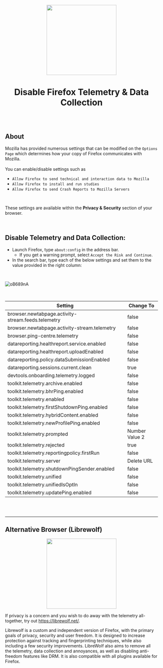 <p align="center"><img src="https://upload.wikimedia.org/wikipedia/commons/thumb/2/28/Firefox_logo%2C_2017.svg/2048px-Firefox_logo%2C_2017.svg.png" width="230"></a>
<h1 align="center"><b>Disable Firefox Telemetry & Data Collection</b></h1>

<br />
<br />

## About
Mozilla has provided numerous settings that can be modified on the `Options Page` which determines how your copy of Firefox communicates with Mozilla. <br /><br />
You can enable/disable settings such as
- `Allow Firefox to send technical and interaction data to Mozilla`
- `Allow Firefox to install and run studies`
- `Allow Firefox to send Crash Reports to Mozilla Servers`

<br />

These settings are available within the **Privacy & Security** section of your browser. 

<br />

## Disable Telemetry and Data Collection:
- Launch Firefox, type `about:config` in the address bar.
  - If you get a warning prompt, select `Accept the Risk and Continue`.
- In the search bar, type each of the below settings and set them to the value provided in the right column:

<br />

![oB689nA](https://github.com/Aetherinox/Firefox-Disable-Data-Collection-Telemetry/assets/118329232/74a22fb0-8b50-4e72-b55a-d4e39a72838e)

<br />

Setting | Change To |
| --- | --- |
| browser.newtabpage.activity-stream.feeds.telemetry | false |
| browser.newtabpage.activity-stream.telemetry | false |
| browser.ping-centre.telemetry | false |
| datareporting.healthreport.service.enabled | false |
| datareporting.healthreport.uploadEnabled | false |
| datareporting.policy.dataSubmissionEnabled | false |
| datareporting.sessions.current.clean | true
| devtools.onboarding.telemetry.logged | false |
| toolkit.telemetry.archive.enabled | false |
| toolkit.telemetry.bhrPing.enabled | false |
| toolkit.telemetry.enabled | false |
| toolkit.telemetry.firstShutdownPing.enabled | false |
| toolkit.telemetry.hybridContent.enabled | false |
| toolkit.telemetry.newProfilePing.enabled | false |
| toolkit.telemetry.prompted | Number Value 2 |
| toolkit.telemetry.rejected | true
| toolkit.telemetry.reportingpolicy.firstRun | false |
| toolkit.telemetry.server | Delete URL |
| toolkit.telemetry.shutdownPingSender.enabled | false |
| toolkit.telemetry.unified | false |
| toolkit.telemetry.unifiedIsOptIn | false |
| toolkit.telemetry.updatePing.enabled | false |

<br />
<br />

---

## Alternative Browser (Librewolf)

<p align="center"><img src="https://librewolf.net/icon.svg" width="230"></a></p>

If privacy is a concern and you wish to do away with the telemetry all-together, try out https://librewolf.net/.

Librewolf is a custom and independent version of Firefox, with the primary goals of privacy, security and user freedom. It is designed to increase protection against tracking and fingerprinting techniques, while also including a few security improvements.  LibreWolf also aims to remove all the telemetry, data collection and annoyances, as well as disabling anti-freedom features like DRM. It is also compatible with all plugins available for Firefox.
